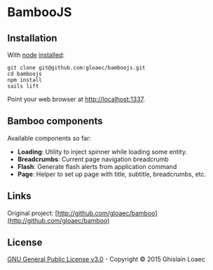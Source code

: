 # BambooJS

## Installation

With [node](http://nodejs.org/)
[installed](http://sailsjs.org/#!documentation/new-to-nodejs):

    git clone git@github.com:gloaec/bamboojs.git
    cd bamboojs
    npm install
    sails lift

Point your web browser at [http://localhost:1337](http://localhost:1337).

## Bamboo components

Available components so far:

- **Loading**: Utility to inject spinner while loading some entity.
- **Breadcrumbs**: Current page navigation breadcrumb
- **Flash**: Generate flash alerts from application command
- **Page**: Helper to set up page with title, subtitle, breadcrumbs, etc.

## Links

Original project: [http://github.com/gloaec/bamboo](http://github.com/gloaec/bamboo)

## License

[GNU General Public License v3.0](http://www.gnu.org/) - Copyright © 2015 Ghislain Loaec
